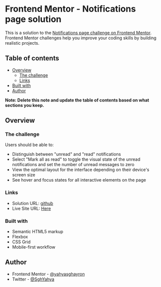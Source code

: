 # Frontend Mentor - Notifications page solution

This is a solution to the [Notifications page challenge on Frontend Mentor](https://www.frontendmentor.io/challenges/notifications-page-DqK5QAmKbC). Frontend Mentor challenges help you improve your coding skills by building realistic projects. 

## Table of contents

- [Overview](#overview)
  - [The challenge](#the-challenge)
  - [Links](#links)
- [Built with](#built-with)
- [Author](#author)

**Note: Delete this note and update the table of contents based on what sections you keep.**

## Overview

### The challenge

Users should be able to:

- Distinguish between "unread" and "read" notifications
- Select "Mark all as read" to toggle the visual state of the unread notifications and set the number of unread messages to zero
- View the optimal layout for the interface depending on their device's screen size
- See hover and focus states for all interactive elements on the page


### Links

- Solution URL: [github](https://github.com/yahyasghayron/notifications-page-main)
- Live Site URL: [ Here ](https://yahyasghayron.github.io/notifications-page-main/)


### Built with

- Semantic HTML5 markup
- Flexbox
- CSS Grid
- Mobile-first workflow


## Author

- Frontend Mentor - [@yahyasghayron](https://www.frontendmentor.io/profile/yourusername)
- Twitter - [@SghYahya](https://www.twitter.com/SghYahya)
